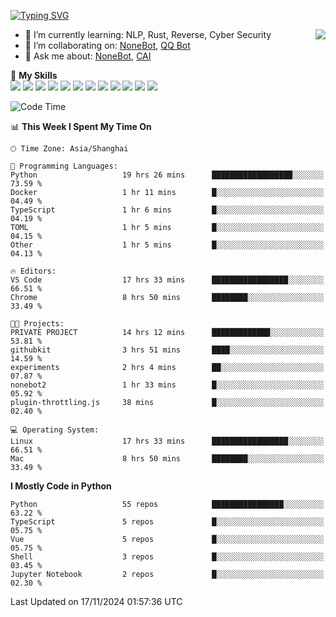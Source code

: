 [![Typing SVG](https://readme-typing-svg.herokuapp.com?size=25&duration=2500&color=8C43EA&vCenter=true&width=200&height=40&lines=Hi+there+%F0%9F%91%8B%F0%9F%8F%BB;I'm+yanyongyu)](https://git.io/typing-svg)

<a href="#">
  <img align="right" src="https://github-readme-stats.vercel.app/api?username=yanyongyu&count_private=true&show_icons=true&bg_color=15,f2f7fd,E0EAFC" />
</a>

- 🌱 I’m currently learning: NLP, Rust, Reverse, Cyber Security
- 👯 I’m collaborating on: [NoneBot](https://github.com/nonebot), [QQ Bot](https://github.com/Mrs4s/go-cqhttp)
- 💬 Ask me about: [NoneBot](https://github.com/nonebot), [CAI](https://github.com/cscs181/CAI)

🌟 **My Skills**  
![](https://img.shields.io/badge/-Python-3e74a2?style=flat-square&logo=Python&logoColor=fff)
![](https://img.shields.io/badge/-TypeScript-3178C6?style=flat-square&logo=TypeScript&logoColor=fff)
![](https://img.shields.io/badge/-Vue-4fc08d?style=flat-square&logo=Vue.js&logoColor=fff)
![](https://img.shields.io/badge/-React-2d98ce?style=flat-square&logo=React&logoColor=fff)
![](https://img.shields.io/badge/-FastAPI-009688?style=flat-square&logo=FastAPI&logoColor=fff)
![](https://img.shields.io/badge/-Linux-000000?style=flat-square&logo=Linux&logoColor=fff)
![](https://img.shields.io/badge/-Docker-2496ED?style=flat-square&logo=Docker&logoColor=fff)
![](https://img.shields.io/badge/-Kubernetes-326CE5?style=flat-square&logo=Kubernetes&logoColor=fff)
![](https://img.shields.io/badge/-GitHub%20Actions-2088FF?style=flat-square&logo=GitHubActions&logoColor=fff)
![](https://img.shields.io/badge/-PostgreSQL-4169E1?style=flat-square&logo=PostgreSQL&logoColor=fff)
![](https://img.shields.io/badge/-Redis-DC382D?style=flat-square&logo=Redis&logoColor=fff)
![](https://img.shields.io/badge/-MongoDB-47A248?style=flat-square&logo=MongoDB&logoColor=fff)

<!--START_SECTION:waka-->
![Code Time](http://img.shields.io/badge/Code%20Time-6%2C892%20hrs%209%20mins-blue)

📊 **This Week I Spent My Time On** 

```text
🕑︎ Time Zone: Asia/Shanghai

💬 Programming Languages: 
Python                   19 hrs 26 mins      ██████████████████░░░░░░░   73.59 % 
Docker                   1 hr 11 mins        █░░░░░░░░░░░░░░░░░░░░░░░░   04.49 % 
TypeScript               1 hr 6 mins         █░░░░░░░░░░░░░░░░░░░░░░░░   04.19 % 
TOML                     1 hr 5 mins         █░░░░░░░░░░░░░░░░░░░░░░░░   04.15 % 
Other                    1 hr 5 mins         █░░░░░░░░░░░░░░░░░░░░░░░░   04.13 % 

🔥 Editors: 
VS Code                  17 hrs 33 mins      █████████████████░░░░░░░░   66.51 % 
Chrome                   8 hrs 50 mins       ████████░░░░░░░░░░░░░░░░░   33.49 % 

🐱‍💻 Projects: 
PRIVATE PROJECT          14 hrs 12 mins      █████████████░░░░░░░░░░░░   53.81 % 
githubkit                3 hrs 51 mins       ████░░░░░░░░░░░░░░░░░░░░░   14.59 % 
experiments              2 hrs 4 mins        ██░░░░░░░░░░░░░░░░░░░░░░░   07.87 % 
nonebot2                 1 hr 33 mins        █░░░░░░░░░░░░░░░░░░░░░░░░   05.92 % 
plugin-throttling.js     38 mins             █░░░░░░░░░░░░░░░░░░░░░░░░   02.40 % 

💻 Operating System: 
Linux                    17 hrs 33 mins      █████████████████░░░░░░░░   66.51 % 
Mac                      8 hrs 50 mins       ████████░░░░░░░░░░░░░░░░░   33.49 % 
```

**I Mostly Code in Python** 

```text
Python                   55 repos            ████████████████░░░░░░░░░   63.22 % 
TypeScript               5 repos             █░░░░░░░░░░░░░░░░░░░░░░░░   05.75 % 
Vue                      5 repos             █░░░░░░░░░░░░░░░░░░░░░░░░   05.75 % 
Shell                    3 repos             █░░░░░░░░░░░░░░░░░░░░░░░░   03.45 % 
Jupyter Notebook         2 repos             █░░░░░░░░░░░░░░░░░░░░░░░░   02.30 % 
```




 Last Updated on 17/11/2024 01:57:36 UTC
<!--END_SECTION:waka-->
